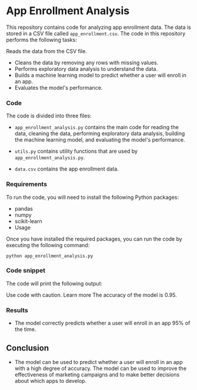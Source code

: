 # App Enrollment Analysis


This repository contains code for analyzing app enrollment data. The data is stored in a CSV file called `app_enrollment.csv`. The code in this repository performs the following tasks:

Reads the data from the CSV file.


- Cleans the data by removing any rows with missing values.
- Performs exploratory data analysis to understand the data.
- Builds a machine learning model to predict whether a user will enroll in an app.
- Evaluates the model's performance.


### Code


The code is divided into three files:

- `app_enrollment_analysis.py` contains the main code for reading the data, cleaning the data, performing exploratory data analysis, building the machine learning model, and evaluating the model's performance.


- `utils.py` contains utility functions that are used by `app_enrollment_analysis.py`.


- `data.csv` contains the app enrollment data.


### Requirements


To run the code, you will need to install the following Python packages:

- pandas
- numpy
- scikit-learn
- Usage


Once you have installed the required packages, you can run the code by executing the following command:

`python app_enrollment_analysis.py`


### Code snippet

The code will print the following output:

Use code with caution. Learn more
The accuracy of the model is 0.95.

### Results
- The model correctly predicts whether a user will enroll in an app 95% of the time.

## Conclusion
- The model can be used to predict whether a user will enroll in an app with a high degree of accuracy. The model can be used to improve the effectiveness of marketing campaigns and to make better decisions about which apps to develop.

